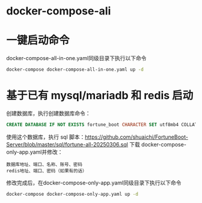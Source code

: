 # docker-compose-ali

# 一键启动命令
docker-compose-all-in-one.yaml同级目录下执行以下命令
```bash
docker-compose docker-compose-all-in-one.yaml up -d
```

# 基于已有 mysql/mariadb 和 redis 启动
创建数据库，执行创建数据库命令：
```sql
CREATE DATABASE IF NOT EXISTS fortune_boot CHARACTER SET utf8mb4 COLLATE utf8mb4_unicode_ci;
```
使用这个数据库，执行 sql 脚本：https://github.com/shuaichi/FortuneBoot-Server/blob/master/sql/fortune-all-20250306.sql
下载 docker-compose-only-app.yaml并修改：
```
数据库地址、端口、名称、账号、密码
redis地址、端口、密码（如果有的话）
```
修改完成后，在docker-compose-only-app.yaml同级目录下执行以下命令
```bash
docker-compose docker-compose-only-app.yaml up -d
```
